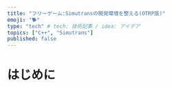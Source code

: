 ```yaml
---
title: "フリーゲーム:Simutransの開発環境を整える(OTRP版)"
emoji: "🐕"
type: "tech" # tech: 技術記事 / idea: アイデア
topics: ["C++", "Simutrans"]
published: false
---
```


# はじめに
